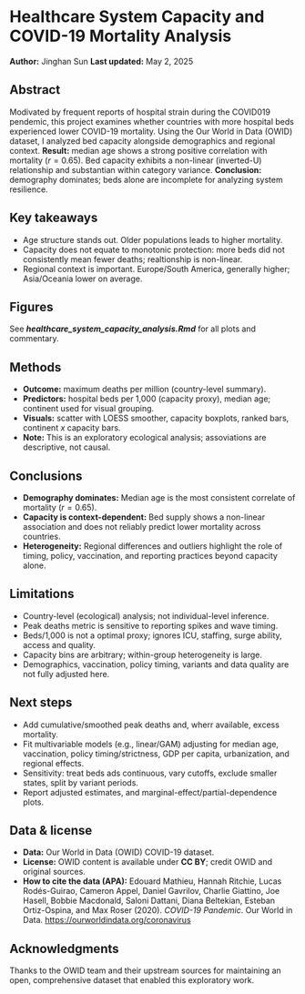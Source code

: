 # Healthcare System Capacity and COVID-19 Mortality Analysis

**Author:** Jinghan Sun
**Last updated:** May 2, 2025

## Abstract
Modivated by frequent reports of hospital strain during the COVID019 pendemic, this project examines whether countries with more hospital beds experienced lower COVID-19 mortality. Using the Our World in Data (OWID) dataset, I analyzed bed capacity alongside demographics and regional context. **Result:** median age shows a strong positive correlation with mortality ($r = 0.65$). Bed capacity exhibits a non-linear (inverted-U) relationship and substantian within category variance. **Conclusion:** demography dominates; beds alone are incomplete for analyzing system resilience. 

## Key takeaways
- Age structure stands out. Older populations leads to higher mortality. 
- Capacity does not equate to monotonic protection: more beds did not consistently mean fewer deaths; realtionship is non-linear. 
- Regional context is important. Europe/South America, generally higher; Asia/Oceania lower on average. 

## Figures
See ***healthcare_system_capacity_analysis.Rmd*** for all plots and commentary. 

## Methods
- **Outcome:** maximum deaths per million (country-level summary).
- **Predictors:** hospital beds per 1,000 (capacity proxy), median age; continent used for visual grouping. 
- **Visuals:** scatter with LOESS smoother, capacity boxplots, ranked bars, continent $x$ capacity bars. 
- **Note:** This is an exploratory ecological analysis; assoviations are descriptive, not causal. 

## Conclusions
- **Demography dominates:** Median age is the most consistent correlate of mortality ($r = 0.65$). 
- **Capacity is context-dependent:** Bed supply shows a non-linear association and does not reliably predict lower mortality across countries. 
- **Heterogeneity:** Regional differences and outliers highlight the role of timing, policy, vaccination, and reporting practices beyond capacity alone. 

## Limitations
- Country-level (ecological) analysis; not individual-level inference. 
- Peak deaths metric is sensitive to reporting spikes and wave timing. 
- Beds/1,000 is not a optimal proxy; ignores ICU, staffing, surge ability, access and quality. 
- Capacity bins are arbitrary; within-group heterogeneity is large. 
- Demographics, vaccination, policy timing, variants and data quality are not fully adjusted here. 

## Next steps
- Add cumulative/smoothed peak deaths and, wherr available, excess mortality. 
- Fit multivariable models (e.g., linear/GAM) adjusting for median age, vaccination, policy timing/strictness, GDP per capita, urbanization, and regional effects.
- Sensitivity: treat beds ads continuous, vary cutoffs, exclude smaller states, split by variant periods. 
- Report adjusted estimates, and marginal-effect/partial-dependence plots. 

## Data & license
- **Data:** Our World in Data (OWID) COVID-19 dataset. 
- **License:** OWID content is available under **CC BY**; credit OWID and original sources. 
- **How to cite the data (APA):** 
Edouard Mathieu, Hannah Ritchie, Lucas Rodés-Guirao, Cameron Appel, Daniel Gavrilov, Charlie Giattino, Joe Hasell, Bobbie Macdonald, Saloni Dattani, Diana Beltekian, Esteban Ortiz-Ospina, and Max Roser (2020). *COVID-19 Pandemic*. Our World in Data. <https://ourworldindata.org/coronavirus>

## Acknowledgments
Thanks to the OWID team and their upstream sources for maintaining an open, comprehensive dataset that enabled this exploratory work. 
